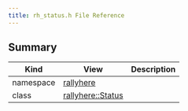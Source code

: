 ```yaml
---
title: rh_status.h File Reference
---
```


## Summary
| Kind | View | Description |
|------|------|-------------|
|namespace|[rallyhere](/game-host-adapter/namespacerallyherexml/#namespacerallyhere)||
|class|[rallyhere::Status](/game-host-adapter/classrallyhere_1_1statusxml/#classrallyhere_1_1Status)||
